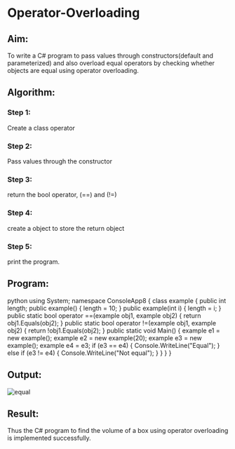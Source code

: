 # Operator-Overloading

## Aim:
 To write a C# program to pass values through constructors(default and parameterized) and also overload equal operators by checking whether objects are equal using operator overloading. 
 
## Algorithm:
 ### Step 1:
Create a class operator

### Step 2:
Pass values through the constructor

### Step 3:
return the bool operator, (==) and (!=)

### Step 4:
create a object to store the return object

### Step 5:
print the program.
 
## Program:

python
using System;
namespace ConsoleApp8
{
   class example
   {
       public int length;
       public example()
       {
           length = 10;
       }
       public example(int i)
       {
           length = i;
       }
       public static bool operator ==(example obj1, example obj2)
       {
           return obj1.Equals(obj2);
       }
       public static bool operator !=(example obj1, example obj2)
       {
           return !obj1.Equals(obj2);
       }
       public static void Main()
       {
           example e1 = new example();
           example e2 = new example(20);
           example e3 = new example();
           example e4 = e3;
           if (e3 == e4)
           {
               Console.WriteLine("Equal");
           }
           else if (e3 != e4)
           {
               Console.WriteLine("Not equal");
           }
       }
   }
}


## Output:
 
 ![equal](https://github.com/Leann4468/Operator-Overloading/assets/121165979/57c18261-dbaa-4156-85e6-f590c818ab48)

## Result:
Thus the C# program to find the volume of a box using operator overloading is implemented successfully.
